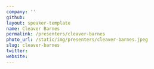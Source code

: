 ```yaml
---
company: ''
github:
layout: speaker-template
name: Cleaver Barnes
permalink: /presenters/cleaver-barnes
photo_url: /static/img/presenters/cleaver-barnes.jpeg
slug: cleaver-barnes
twitter:
website:
---
```

